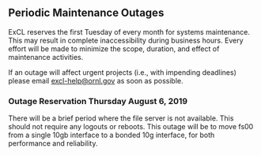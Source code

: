 ## Periodic Maintenance Outages

ExCL reserves the first Tuesday of every month for systems maintenance.  This may result in complete inaccessibility during business hours.  Every effort will be made to minimize the scope, duration, and effect of maintenance activities.

If an outage will affect urgent projects (i.e., with impending deadlines) please email excl-help@ornl.gov as soon as possible.

### Outage Reservation Thursday August 6, 2019

There will be a brief period where the file server is not available.
This should not require any logouts or reboots.
This outage will be to move fs00 from a single 10gb interface to a bonded
10g interface, for both performance and reliability.
